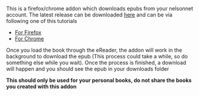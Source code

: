 This is a firefox/chrome addon which downloads epubs from your nelsonnet account. The latest release can be downloaded [here](https://github.com/MyAltAccount1234/NelsonNetPDFDL/archive/refs/heads/epub.zip) and can be via following
one of this tutorials

* [For Firefox](https://extensionworkshop.com/documentation/develop/temporary-installation-in-firefox/)
* [For Chrome](https://webkul.com/blog/how-to-install-the-unpacked-extension-in-chrome/)

Once you load the book through the eReader, the addon will work in the background to download the epub (This process could take a while, so do something else while you wait).
Once the process is finished, a download will happen and you should see the epub in your downloads folder

**This should only be used for your personal books, do not share the books you created with this addon**
